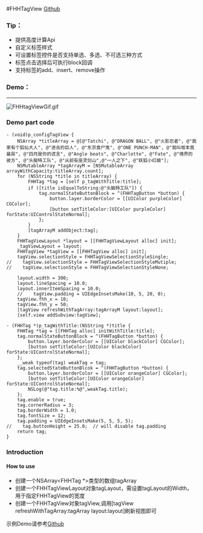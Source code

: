#FHHTagView
[Github](https://github.com/002and001/FHHTagView)
### Tip：
* 提供高度计算Api
* 自定义标签样式
* 可设置标签控件是否支持单选、多选、不可选三种方式
* 标签点击选择后可执行block回调
* 支持标签的add、insert、remove操作
### Demo：
---
![FHHtagViewGif.gif](https://upload-images.jianshu.io/upload_images/2351207-3895eb096d3791e7.gif?imageMogr2/auto-orient/strip)

### Demo part code
```
- (void)p_configTagView {
    NSArray *titleArray = @[@"Tatchi", @"DRAGON BALL", @"火影忍者", @"我家有个狐仙大人", @"进击的巨人", @"东京食尸鬼", @"ONE PUNCH-MAN", @"我叫坂本我最屌", @"四月是你的谎言", @"Angle beats", @"Charlotte", @"Fate", @"境界的彼方", @"头脑特工队", @"从前有座灵剑山",@"一人之下", @"妖狐小红娘"];
    NSMutableArray *tagArrayM = [NSMutableArray arrayWithCapacity:titleArray.count];
    for (NSString *title in titleArray) {
        FHHTag *tag = [self p_tagWithTitle:title];
        if ([title isEqualToString:@"头脑特工队"]) {
            tag.normalStateButtonBlock = ^(FHHTagButton *button) {
                button.layer.borderColor = [[UIColor purpleColor] CGColor];
                [button setTitleColor:[UIColor purpleColor] forState:UIControlStateNormal];
            };
        }
        [tagArrayM addObject:tag];
    }
    FHHTagViewLayout *layout = [[FHHTagViewLayout alloc] init];
    _tagViewLayout = layout;
    FHHTagView *tagView = [[FHHTagView alloc] init];
    tagView.selectionStyle = FHHTagViewSelectionStyleSingle;
//    tagView.selectionStyle = FHHTagViewSelectionStyleMutiple;
//    tagView.selectionStyle = FHHTagViewSelectionStyleNone;
    
    layout.width = 300;
    layout.lineSpacing = 10.0;
    layout.innerItemSpacing = 10.0;
    //    tagView.padding = UIEdgeInsetsMake(10, 5, 20, 0);
    tagView.fhh_x = 10;
    tagView.fhh_y = 50;
    [tagView refreshWithTagArray:tagArrayM layout:layout];
    [self.view addSubview:tagView];
```

```
- (FHHTag *)p_tagWithTitle:(NSString *)title {
    FHHTag *tag = [[FHHTag alloc] initWithTitle:title];
    tag.normalStateButtonBlock = ^(FHHTagButton *button) {
        button.layer.borderColor = [[UIColor blackColor] CGColor];
        [button setTitleColor:[UIColor blackColor] forState:UIControlStateNormal];
    };
    __weak typeof(tag) weakTag = tag;
    tag.selectedStateButtonBlcok = ^(FHHTagButton *button) {
        button.layer.borderColor = [[UIColor orangeColor] CGColor];
        [button setTitleColor:[UIColor orangeColor] forState:UIControlStateNormal];
        NSLog(@"tag.title:%@",weakTag.title);
    };
    tag.enable = true;
    tag.cornerRadius = 3;
    tag.borderWidth = 1.0;
    tag.fontSize = 12;
    tag.padding = UIEdgeInsetsMake(5, 5, 5, 5);
//    tag.buttonHeight = 25.0;  // will disable tag.padding
    return tag;
}
```

### Introduction
#### How to use
  * 创建一个NSArray<FHHTag *>类型的数组tagArray
  * 创建一个FHHTagViewLayout对象tagLayout，需设置tagLayout的Width，用于指定FHHTagView的宽度
  * 创建一个FHHTagView对象tagView,调用[tagView refreshWithTagArray:tagArray layout:layout]刷新视图即可

示例Demo请参考[Github](https://github.com/002and001/FHHTagView)